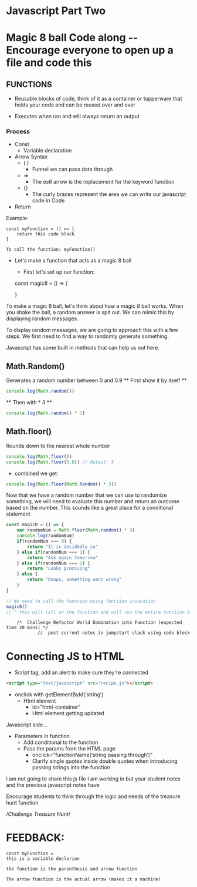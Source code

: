 # Javascript Part Two

# Magic 8 ball Code along  -- Encourage everyone to open up a file and code this

## FUNCTIONS
- Reusable blocks of code, think of it as a container or tupperware that holds your code and can be reused over and over
    
- Executes when ran and will always return an output
    
### Process
- Const
  - Variable declaration
- Arrow Syntax
  - ( ) 
    - Funnel we can pass data through
  - => 
    - The es6 arrow is the replacement for the keyword function
  - {}
    - The curly braces represent the area we can write our javascript code in
Code 
- Return

Example: 
    
    const myFunction = () => {
        return this code block
    }

    To call the function: myFunction()


- Let's make a function that acts as a magic 8 ball
    - First let's set up our function:

    const magic8 = () => {
        
    }

To make a magic 8 ball, let's think about how a magic 8 ball works.  When you shake the ball, a random answer is spit out.  We can mimic this by displaying random messages. 
    
To display random messages, we are going to approach this with a few steps.  We first need to find a way to randomly generate something.  
    
Javascript has some built in methods that can help us out here.  

## Math.Random()
Generates a random number between 0 and 0.9
** First show it by itself **
```javascript
console.log(Math.random())
```
** Then with * 3 **
```javascript
console.log(Math.random() * 3)
```

## Math.floor()
Rounds down to the nearest whole number
```javascript
console.log(Math.floor())
console.log(Math.floor(5.8)) // Output: 5
```

- combined we get:
```javascript
console.log(Math.floor(Math.Random() * 3))
```


Now that we have a random number that we can use to randomize something, we will need to evaluate this number and return an outcome based on the number.  This sounds like a great place for a conditional statement

```javascript
const magic8 = () => {
    var randomNum = Math.floor(Math.random() * 3)
    console.log(randomNum)
    if(randomNum === 0) {
        return "It is decidedly so"
    } else if(randomNum === 1) {
        return "Ask again tomorrow"
    } else if(randomNum === 2) {
        return "Looks promising"
    } else {
        return "Ooops, something went wrong"
    }
}

// We need to call the function using function invocation
magic8()
// ^ this will call on the function and will run the entire function block
```




        /*  Challenge Refactor World Domination into Function (expected time 20 mins) */
                //  post current notes in jumpstart slack using code block


# Connecting JS to HTML

  - Script tag, add an alert to make sure they're connected

```html  
<script type="text/javascript" src="recipe.js"></script>
  ```
  - onclick with getElementById(‘string’)
      - Html element
          - id=”html-container”
          - Html element getting updated


Javascript side…
  - Parameters in function
      - Add conditional to the function
      - Pass the params from the HTML page 
          - onclick=”functionName(‘string passing through’)”
          - Clarify single quotes inside double quotes when introducing passing strings into the function


I am not going to share this js file I am working in but your student notes and the previous javascript notes have  

Encourage students to think through the logic and needs of the treasure hunt function

 /*Challenge Treasure Hunt*/



# FEEDBACK:

    const myFunction =
    this is a variable declarion 

    the function is the parenthesis and arrow function

    The arrow function is the actual arrow (makes it a machine)

